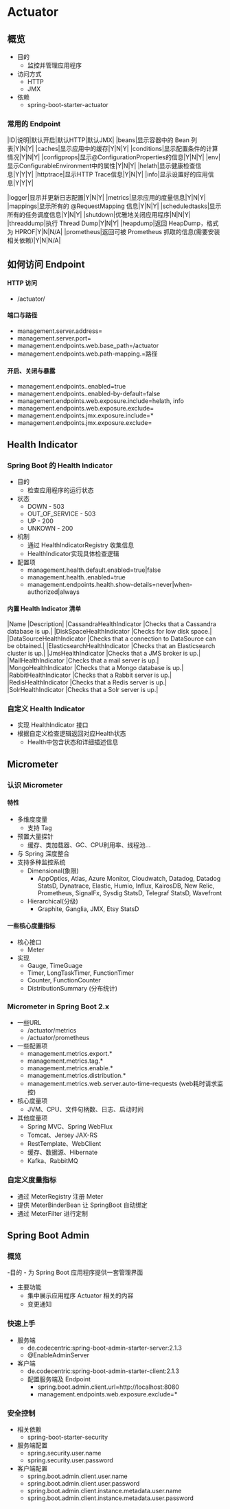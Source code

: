 # Actuator
## 概览
- 目的
	- 监控并管理应用程序
- 访问方式
	- HTTP
	- JMX
- 依赖
	- spring-boot-starter-actuator


### 常用的 Endpoint
|ID|说明|默认开启|默认HTTP|默认JMX|
|beans|显示容器中的 Bean 列表|Y|N|Y|
|caches|显示应用中的缓存|Y|N|Y|
|conditions|显示配置条件的计算情况|Y|N|Y|
|configprops|显示@ConfigurationProperties的信息|Y|N|Y|
|env|显示ConfigurableEnvironment中的属性|Y|N|Y|
|helath|显示健康检查信息|Y|Y|Y|
|httptrace|显示HTTP Trace信息|Y|N|Y|
|info|显示设置好的应用信息|Y|Y|Y|

|logger|显示并更新日志配置|Y|N|Y|
|metrics|显示应用的度量信息|Y|N|Y|
|mappings|显示所有的 @RequestMapping 信息|Y|N|Y|
|scheduledtasks|显示所有的任务调度信息|Y|N|Y|
|shutdown|优雅地关闭应用程序|N|N|Y|
|threaddump|执行 Thread Dump|Y|N|Y|
|heapdump|返回 HeapDump，格式为 HPROF|Y|N|N/A|
|prometheus|返回可被 Prometheus 抓取的信息(需要安装相关依赖)|Y|N|N/A|

## 如何访问 Endpoint
#### HTTP 访问
- /actuator/<id>

#### 端口与路径
- management.server.address=
- management.server.port=
- management.endpoints.web.base_path=/actuator
- management.endpoints.web.path-mapping.<id>=路径

#### 开启、关闭与暴露
- management.endpoints.<id>.enabled=true
- management.endpoints.<id>.enabled-by-default=false
- management.endpoints.web.exposure.include=helath, info
- management.endpoints.web.exposure.exclude=
- management.endpoints.jmx.exposure.include=*
- management.endpoints.jmx.exposure.exclude=

## Health Indicator
### Spring Boot 的 Health Indicator
- 目的
	- 检查应用程序的运行状态
- 状态
	- DOWN - 503
	- OUT_OF_SERVICE - 503
	- UP - 200
	- UNKOWN - 200
- 机制
	- 通过 HealthIndicatorRegistry 收集信息
	- HealthIndicator实现具体检查逻辑
- 配置项
	- management.health.default.enabled=true|false
	- management.health.<id>.enabled=true
	- management.endpoints.health.show-details=never|when-authorized|always

#### 内置 Health Indicator 清单
|Name	|Description|
|CassandraHealthIndicator	|Checks that a Cassandra database is up.|
|DiskSpaceHealthIndicator	|Checks for low disk space.|
|DataSourceHealthIndicator	|Checks that a connection to DataSource can be obtained.|
|ElasticsearchHealthIndicator	|Checks that an Elasticsearch cluster is up.|
|JmsHealthIndicator	|Checks that a JMS broker is up.|
|MailHealthIndicator	|Checks that a mail server is up.|
|MongoHealthIndicator	|Checks that a Mongo database is up.|
|RabbitHealthIndicator	|Checks that a Rabbit server is up.|
|RedisHealthIndicator	|Checks that a Redis server is up.|
|SolrHealthIndicator	|Checks that a Solr server is up.|

### 自定义 Health Indicator
- 实现 HealthIndicator 接口
- 根据自定义检查逻辑返回对应Health状态
	- Health中包含状态和详细描述信息

## Micrometer
### 认识 Micrometer
#### 特性
- 多维度度量
	- 支持 Tag
- 预置大量探针
	- 缓存、类加载器、GC、CPU利用率、线程池...
- 与 Spring 深度整合
- 支持多种监控系统
	- Dimensional(象限)
		- AppOptics, Atlas, Azure Monitor, Cloudwatch, Datadog, Datadog StatsD, Dynatrace, Elastic, Humio, Influx, KairosDB, New Relic, Prometheus, SignalFx, Sysdig StatsD, Telegraf StatsD, Wavefront
	- Hierarchical(分级)
		- Graphite, Ganglia, JMX, Etsy StatsD

#### 一些核心度量指标
- 核心接口
	- Meter
- 实现
	- Gauge, TimeGuage
	- Timer, LongTaskTimer, FunctionTimer
	- Counter, FunctionCounter
	- DistributionSummary (分布统计)

### Micrometer in Spring Boot 2.x
- 一些URL
	- /actuator/metrics
	- /actuator/prometheus
- 一些配置项
	- management.metrics.export.*
	- management.metrics.tag.*
	- management.metrics.enable.*
	- management.metrics.distribution.*
	- management.metrics.web.server.auto-time-requests (web耗时请求监控)
- 核心度量项
	- JVM、CPU、文件句柄数、日志、启动时间
- 其他度量项
	- Spring MVC、Spring WebFlux
	- Tomcat、Jersey JAX-RS
	- RestTemplate、WebClient
	- 缓存、数据源、Hibernate
	- Kafka、RabbitMQ

### 自定义度量指标
- 通过 MeterRegistry 注册 Meter
- 提供 MeterBinderBean 让 SpringBoot 自动绑定
- 通过 MeterFilter 进行定制

## Spring Boot Admin
### 概览
-目的
	- 为 Spring Boot 应用程序提供一套管理界面
- 主要功能
	- 集中展示应用程序 Actuator 相关的内容
	- 变更通知 

### 快速上手
- 服务端
	- de.codecentric:spring-boot-admin-starter-server:2.1.3
	- @EnableAdminServer
- 客户端
	- de.codecentric:spring-boot-admin-starter-client:2.1.3
	- 配置服务端及 Endpoint
		- spring.boot.admin.client.url=http://localhost:8080
		- management.endpoints.web.exposure.exclude=*

### 安全控制
- 相关依赖
	- spring-boot-starter-security
- 服务端配置
	- spring.security.user.name
	- spring.security.user.password
- 客户端配置
	- spring.boot.admin.client.user.name
	- spring.boot.admin.client.user.password
	- spring.boot.admin.client.instance.metadata.user.name
	- spring.boot.admin.client.instance.metadata.user.password
